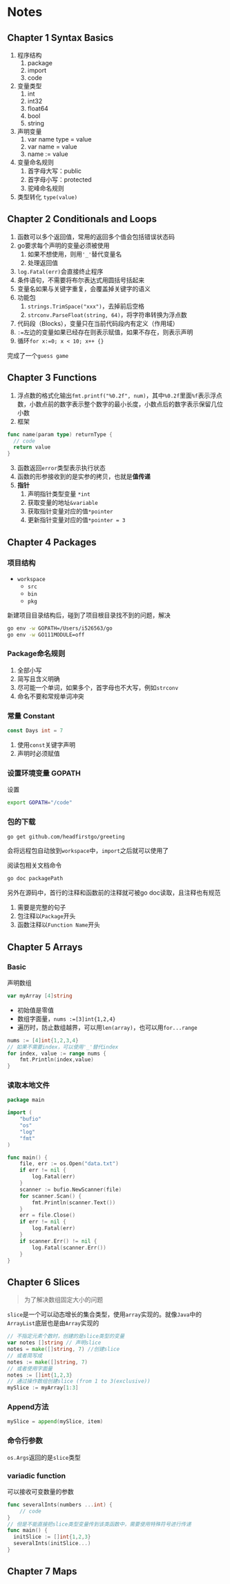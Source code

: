 # Notes

## Chapter 1 Syntax Basics

1. 程序结构
   1. package
   2. import
   3. code
2. 变量类型
   1. int
   2. int32
   3. float64
   4. bool
   5. string
3. 声明变量
   1. var name type = value
   2. var name = value
   3. name := value
4. 变量命名规则
   1. 首字母大写：public
   2. 首字母小写：protected
   3. 驼峰命名规则
5. 类型转化 `type(value)`

## Chapter 2 Conditionals and Loops

1. 函数可以多个返回值，常用的返回多个值会包括错误状态码
2. go要求每个声明的变量必须被使用
   1. 如果不想使用，则用`'_'`替代变量名
   2. 处理返回值
3. `log.Fatal(err)`会直接终止程序
4. 条件语句，不需要将布尔表达式用圆括号括起来
5. 变量名如果与关键字重复，会覆盖掉关键字的语义
6. 功能包
   1. `strings.TrimSpace("xxx")`，去掉前后空格
   2. `strconv.ParseFloat(string, 64)`，将字符串转换为浮点数
7. 代码段（Blocks），变量只在当前代码段内有定义（作用域）
8. `:=`左边的变量如果已经存在则表示赋值，如果不存在，则表示声明
9. 循环`for x:=0; x < 10; x++ {}`

完成了一个`guess game`

## Chapter 3 Functions

1. 浮点数的格式化输出`fmt.printf("%0.2f", num)`，其中`%0.2f`里面`%f`表示浮点数，小数点前的数字表示整个数字的最小长度，小数点后的数字表示保留几位小数
2. 框架

```go
func name(param type) returnType {
  // code
  return value
}
```

3. 函数返回`error`类型表示执行状态
4. 函数的形参接收到的是实参的拷贝，也就是**值传递**
5. **指针**
   1. 声明指针类型变量 `*int`
   2. 获取变量的地址`&variable`
   3. 获取指针变量对应的值`*pointer`
   4. 更新指针变量对应的值`*pointer = 3`

## Chapter 4 Packages

### 项目结构

* `workspace`
  * `src`
  * `bin`
  * `pkg`

新建项目目录结构后，碰到了项目根目录找不到的问题，解决

```bash
go env -w GOPATH=/Users/i526563/go
go env -w GO111MODULE=off
```



### Package命名规则

1. 全部小写
2. 简写且含义明确
3. 尽可能一个单词，如果多个，首字母也不大写，例如`strconv`
4. 命名不要和常规单词冲突

### 常量 Constant

```go
const Days int = 7
```



1. 使用`const`关键字声明
2. 声明时必须赋值

### 设置环境变量 GOPATH

设置

```bash
export GOPATH="/code"
```



### 包的下载

```bash
go get github.com/headfirstgo/greeting
```

会将远程包自动放到`workspace`中，`import`之后就可以使用了

阅读包相关文档命令

```bash
go doc packagePath
```

另外在源码中，首行的注释和函数前的注释就可被go doc读取，且注释也有规范

1. 需要是完整的句子
2. 包注释以`Package`开头
3. 函数注释以`Function Name`开头

## Chapter 5 Arrays

### Basic

声明数组

```go
var myArray [4]string
```

* 初始值是零值
* 数组字面量，`nums :=[3]int{1,2,4}`
* 遍历时，防止数组越界，可以用`len(array)`，也可以用`for...range`

```go
nums := [4]int{1,2,3,4}	
// 如果不需要index，可以使用'_'替代index
for index, value := range nums {
	fmt.Println(index,value)
}

```

### 读取本地文件

```go
package main

import (
	"bufio"
	"os"
	"log"
	"fmt"
)

func main() {
	file, err := os.Open("data.txt")
	if err != nil {
		log.Fatal(err)
	}
	scanner := bufio.NewScanner(file)
	for scanner.Scan() {
		fmt.Println(scanner.Text())
	}
	err = file.Close()
	if err != nil {
		log.Fatal(err)
	}
	if scanner.Err() != nil {
		log.Fatal(scanner.Err())
	}
}
```

## Chapter 6 Slices

> 为了解决数组固定大小的问题

`slice`是一个可以动态增长的集合类型，使用`array`实现的。就像`Java`中的`ArrayList`底层也是由`Array`实现的

```go
// 不指定元素个数时，创建的是slice类型的变量
var notes []string // 声明slice
notes = make([]string, 7) //创建slice
// 或者简写成
notes := make([]string, 7)
// 或者使用字面量
notes := []int{1,2,3}
// 通过操作数组创建slice (from 1 to 3(exclusive))
mySlice := myArray[1:3]
```



### Append方法

```go
mySlice = append(mySlice, item)
```

### 命令行参数

`os.Args`返回的是`slice`类型

### variadic function

可以接收可变数量的参数

```go
func severalInts(numbers ...int) {
	// code
}
// 但是不能直接把slice类型变量传到该类函数中，需要使用特殊符号进行传递
func main() {
  initSlice := []int{1,2,3}
  severalInts(initSlice...)
}
```

## Chapter 7 Maps

